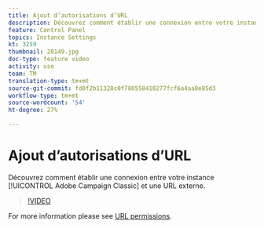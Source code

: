 ```yaml
---
title: Ajout d’autorisations d’URL
description: Découvrez comment établir une connexion entre votre instance Adobe Campaign Classic et une URL externe.
feature: Control Panel
topics: Instance Settings
kt: 3259
thumbnail: 28149.jpg
doc-type: feature video
activity: use
team: TM
translation-type: tm+mt
source-git-commit: fd0f2b11328c0f780558410277fcf6a4aa8e85d3
workflow-type: tm+mt
source-wordcount: '54'
ht-degree: 27%

---
```



# Ajout d’autorisations d’URL

Découvrez comment établir une connexion entre votre instance [!UICONTROL Adobe Campaign Classic] et une URL externe.

>[!VIDEO](https://video.tv.adobe.com/v/28149?quality=12)

For more information please see [URL permissions](https://docs.adobe.com/content/help/fr-FR/control-panel/using/instances-settings/url-permissions.html).
